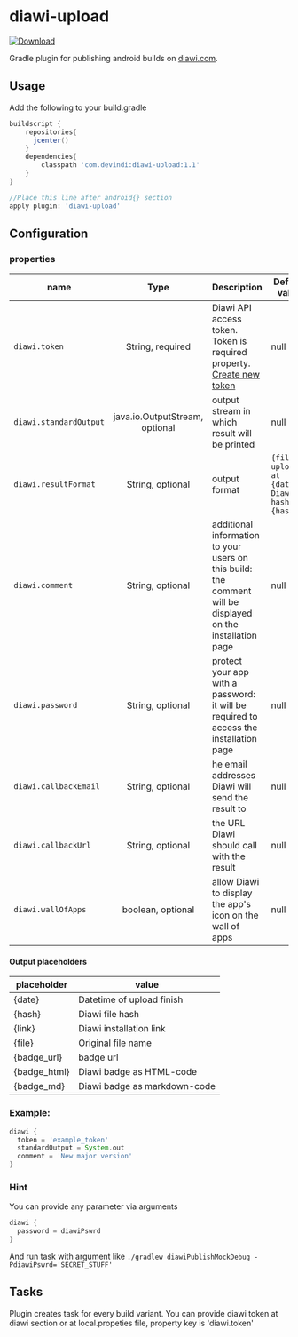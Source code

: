 # diawi-upload
[ ![Download](https://api.bintray.com/packages/devindi/maven/diawi-upload/images/download.svg) ](https://bintray.com/devindi/maven/diawi-upload/_latestVersion)

Gradle plugin for publishing android builds on [diawi.com](https://www.diawi.com/).

## Usage

Add the following to your build.gradle

```groovy
buildscript {
	repositories{
	  jcenter()
	}
	dependencies{
		classpath 'com.devindi:diawi-upload:1.1'
	}
}

//Place this line after android{} section
apply plugin: 'diawi-upload'
```

## Configuration
### properties

| name   |      Type      |  Description |Default value|
|----------|:-------------:|------|----|
| `diawi.token` |  String, required | Diawi API access token. Token is required property. [Create new token ](https://dashboard.diawi.com/profile/api)   | null|
| `diawi.standardOutput` |java.io.OutputStream, optional| output stream in which result will be printed|null
|`diawi.resultFormat`|String, optional|output format|`{file} uploaded at {date}. Diawi hash: {hash}`|
| `diawi.comment` | String, optional | additional information to your users on this build: the comment will be displayed on the installation page |null|
| `diawi.password`| String, optional| protect your app with a password: it will be required to access the installation page|null|
|`diawi.callbackEmail`|String, optional| he email addresses Diawi will send the result to|null|
|`diawi.callbackUrl`|String, optional|the URL Diawi should call with the result|null|
|`diawi.wallOfApps`|boolean, optional|allow Diawi to display the app's icon on the wall of apps|null|

#### Output placeholders
|placeholder|value|
|-|-|
|{date}|Datetime of upload finish|
|{hash}|Diawi file hash|
|{link}|Diawi installation link|
|{file}|Original file name|
|{badge_url}|badge url|
|{badge_html}|Diawi badge as HTML-code|
|{badge_md}|Diawi badge as markdown-code|

### Example:
```groovy
diawi {
  token = 'example_token'
  standardOutput = System.out
  comment = 'New major version'
}
```

### Hint
You can provide any parameter via arguments
```groovy
diawi {
  password = diawiPswrd
}
```
And run task with argument like ```./gradlew diawiPublishMockDebug -PdiawiPswrd='SECRET_STUFF' ```


## Tasks

Plugin creates task for every build variant.
You can provide diawi token at diawi section or at local.propeties file, property key is 'diawi.token'

